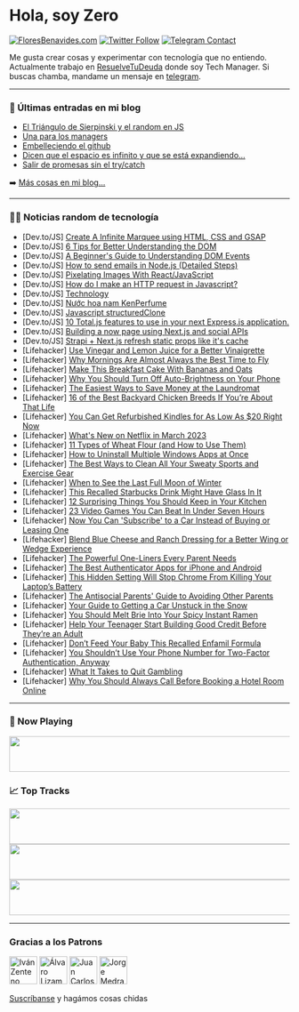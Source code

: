# Hola, soy Zero

[![FloresBenavides.com](https://img.shields.io/website?down_message=oops&label=MiBlog&style=for-the-badge&up_message=online&url=https%3A%2F%2Ffloresbenavides.com)](https://floresbenavides.com) [![Twitter Follow](https://img.shields.io/twitter/follow/ZeroDragon?color=%231DA1F2&label=Follow&logo=twitter&logoColor=ffffff&style=for-the-badge)](https://twitter.com/zerodragon) [![Telegram Contact](https://img.shields.io/badge/escr%C3%ADbeme-ZeroDragon-%2326A5E4?style=for-the-badge&logo=telegram)](https://t.me/zerodragon)

Me gusta crear cosas y experimentar con tecnología que no entiendo.
Actualmente trabajo en [ResuelveTuDeuda](http://github.com/resuelve) donde soy Tech Manager.
Si buscas chamba, mandame un mensaje en [telegram](https://t.me/zerodragon).

---

### 📕 Últimas entradas en mi blog
<!-- BLOG-POST-LIST:START -->
- [El Triángulo de Sierpinski y el random en JS](https://floresbenavides.com/el-triangulo-de-sierpinski-y-el-random-en-js/)
- [Una para los managers](https://floresbenavides.com/una-para-los-managers/)
- [Embelleciendo el github](https://floresbenavides.com/embelleciendo-el-github/)
- [Dicen que el espacio es infinito y que se está expandiendo…](https://floresbenavides.com/dicen-que-el-espacio-es-infinito-y-que-se-esta-expandiendo/)
- [Salir de promesas sin el try/catch](https://floresbenavides.com/salir-de-promesas-sin-el-try-catch/)
<!-- BLOG-POST-LIST:END -->

➡️ [Más cosas en mi blog...](https://floresbenavides.com)

---

### 👨‍💻 Noticias random de tecnología
<!-- TECH-POSTS:START -->
- [Dev.to/JS] [Create A Infinite Marquee using HTML, CSS and GSAP](https://dev.to/ymvaghela07/create-a-infinite-marquee-using-html-css-and-gsap-5bof)
- [Dev.to/JS] [6 Tips for Better Understanding the DOM](https://dev.to/sidramaqbool/6-tips-for-better-understanding-the-dom-edp)
- [Dev.to/JS] [A Beginner&#39;s Guide to Understanding DOM Events](https://dev.to/sidramaqbool/a-beginners-guide-to-understanding-dom-events-3pna)
- [Dev.to/JS] [How to send emails in Node.js &lpar;Detailed Steps&rpar;](https://dev.to/opendataanalytics/how-to-send-emails-in-nodejs-e4l)
- [Dev.to/JS] [Pixelating Images With React/JavaScript](https://dev.to/bytebodger/pixelating-images-in-reactjavascript-2ac7)
- [Dev.to/JS] [How do I make an HTTP request in Javascript?](https://dev.to/goutamn99/how-do-i-make-an-http-request-in-javascript-m2o)
- [Dev.to/JS] [Technology](https://dev.to/2dwa11/technology-3f93)
- [Dev.to/JS] [Nước hoa nam KenPerfume](https://dev.to/nuoc_hoa_nam/nuoc-hoa-nam-kenperfume-3bie)
- [Dev.to/JS] [Javascript structuredClone](https://dev.to/mrh0200/javascript-structuredclone-3e3i)
- [Dev.to/JS] [10 Total.js features to use in your next Express.js application.](https://dev.to/louis_bertson_1124e9cdc59/10-totaljs-features-to-use-in-your-next-expressjs-application-141n)
- [Dev.to/JS] [Building a now page using Next.js and social APIs](https://dev.to/cdransf/building-a-now-page-using-nextjs-and-social-apis-3099)
- [Dev.to/JS] [Strapi + Next.js refresh static props like it&#39;s cache](https://dev.to/fullstak/strapi-nextjs-refresh-static-props-like-its-cache-176b)
- [Lifehacker] [Use Vinegar and Lemon Juice for a Better Vinaigrette](https://lifehacker.com/use-vinegar-and-lemon-juice-for-a-better-vinaigrette-1850146738)
- [Lifehacker] [Why Mornings Are Almost Always the Best Time to Fly](https://lifehacker.com/why-mornings-are-almost-always-the-best-time-to-fly-1850146816)
- [Lifehacker] [Make This Breakfast Cake With Bananas and Oats](https://lifehacker.com/make-this-breakfast-cake-with-bananas-and-oats-1850146730)
- [Lifehacker] [Why You Should Turn Off Auto-Brightness on Your Phone](https://lifehacker.com/why-you-should-turn-off-auto-brightness-on-your-phone-1850145521)
- [Lifehacker] [The Easiest Ways to Save Money at the Laundromat](https://lifehacker.com/the-easiest-ways-to-save-money-at-the-laundromat-1850145420)
- [Lifehacker] [16 of the Best Backyard Chicken Breeds If You’re About That Life](https://lifehacker.com/16-of-the-best-backyard-chicken-breeds-if-you-re-about-1850145700)
- [Lifehacker] [You Can Get Refurbished Kindles for As Low As $20 Right Now](https://lifehacker.com/you-can-get-refurbished-kindles-for-as-low-as-20-right-1850145890)
- [Lifehacker] [What&#39;s New on Netflix in March 2023](https://lifehacker.com/whats-new-on-netflix-in-march-2023-1850145177)
- [Lifehacker] [11 Types of Wheat Flour &lpar;and How to Use Them&rpar;](https://lifehacker.com/11-types-of-wheat-flour-and-how-to-use-them-1850145368)
- [Lifehacker] [How to Uninstall Multiple Windows Apps at Once](https://lifehacker.com/how-to-uninstall-multiple-windows-apps-at-once-1850145087)
- [Lifehacker] [The Best Ways to Clean All Your Sweaty Sports and Exercise Gear](https://lifehacker.com/the-best-ways-to-clean-all-your-sweaty-sports-and-exerc-1850144980)
- [Lifehacker] [When to See the Last Full Moon of Winter](https://lifehacker.com/when-to-see-the-last-full-moon-of-winter-1850143416)
- [Lifehacker] [This Recalled Starbucks Drink Might Have Glass In It](https://lifehacker.com/this-recalled-starbucks-drink-might-have-glass-in-it-1850142368)
- [Lifehacker] [12 Surprising Things You Should Keep in Your Kitchen](https://lifehacker.com/12-surprising-things-you-should-keep-in-your-kitchen-1850142898)
- [Lifehacker] [23 Video Games You Can Beat In Under Seven Hours](https://lifehacker.com/23-video-games-you-can-beat-in-under-seven-hours-1850142322)
- [Lifehacker] [Now You Can &#39;Subscribe&#39; to a Car Instead of Buying or Leasing One](https://lifehacker.com/now-you-can-subscribe-to-a-car-instead-of-buying-or-lea-1850141985)
- [Lifehacker] [Blend Blue Cheese and Ranch Dressing for a Better Wing or Wedge Experience](https://lifehacker.com/blend-blue-cheese-and-ranch-dressing-for-a-better-wing-1850141836)
- [Lifehacker] [The Powerful One-Liners Every Parent Needs](https://lifehacker.com/the-powerful-one-liners-every-parent-needs-1850141320)
- [Lifehacker] [The Best Authenticator Apps for iPhone and Android](https://lifehacker.com/the-best-authenticator-apps-for-iphone-and-android-1850140802)
- [Lifehacker] [This Hidden Setting Will Stop Chrome From Killing Your Laptop’s Battery](https://lifehacker.com/this-hidden-setting-will-stop-chrome-from-killing-your-1850141127)
- [Lifehacker] [The Antisocial Parents&#39; Guide to Avoiding Other Parents](https://lifehacker.com/the-antisocial-parents-guide-to-avoiding-other-parents-1850141488)
- [Lifehacker] [Your Guide to Getting a Car Unstuck in the Snow](https://lifehacker.com/your-guide-to-getting-a-car-unstuck-in-the-snow-1850141388)
- [Lifehacker] [You Should Melt Brie Into Your Spicy Instant Ramen](https://lifehacker.com/you-should-melt-brie-into-your-spicy-instant-ramen-1850141210)
- [Lifehacker] [Help Your Teenager Start Building Good Credit Before They’re an Adult](https://lifehacker.com/help-your-teenager-start-building-good-credit-before-th-1850139758)
- [Lifehacker] [Don’t Feed Your Baby This Recalled Enfamil Formula](https://lifehacker.com/don-t-feed-your-baby-this-recalled-enfamil-formula-1850140598)
- [Lifehacker] [You Shouldn’t Use Your Phone Number for Two-Factor Authentication, Anyway](https://lifehacker.com/you-shouldn-t-use-your-phone-number-for-two-factor-auth-1850139776)
- [Lifehacker] [What It Takes to Quit Gambling](https://lifehacker.com/what-it-takes-to-quit-gambling-1850140295)
- [Lifehacker] [Why You Should Always Call Before Booking a Hotel Room Online](https://lifehacker.com/why-you-should-always-call-before-booking-a-hotel-room-1850134869)<!-- TECH-POSTS:END -->

---

### 🎵 Now Playing
<a href="https://spotify-now-playing-dun.vercel.app/now-playing?open"><img src="https://spotify-now-playing-dun.vercel.app/now-playing" width="540" height="64"></a>

### 📈 Top Tracks
<a href="https://spotify-now-playing-dun.vercel.app/top-tracks?i=1&open"><img src="https://spotify-now-playing-dun.vercel.app/top-tracks?i=1" width="540" height="64"></a>
<a href="https://spotify-now-playing-dun.vercel.app/top-tracks?i=2&open"><img src="https://spotify-now-playing-dun.vercel.app/top-tracks?i=2" width="540" height="64"></a>
<a href="https://spotify-now-playing-dun.vercel.app/top-tracks?i=3&open"><img src="https://spotify-now-playing-dun.vercel.app/top-tracks?i=3" width="540" height="64"></a>

---

### Gracias a los Patrons
[<img src="https://avatars.githubusercontent.com/u/243380?v=4" alt="Iván Zenteno" width="50px">](https://github.com/k001) [<img src="https://avatars.githubusercontent.com/u/19955639?v=4" alt="Álvaro Lizama" width="50px">](https://github.com/alvarolizama) [<img src="https://avatars.githubusercontent.com/u/2718753?v=4" alt="Juan Carlos Ruiz" width="50px">](https://github.com/JuanCrg90) [<img src="https://avatars.githubusercontent.com/u/37025?v=4" alt="Jorge Medrano" width="50px">](https://github.com/h1pp1e) 

[Suscríbanse](https://www.patreon.com/zerodragon) y hagámos cosas chidas

